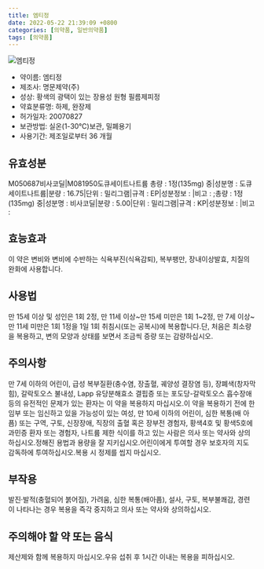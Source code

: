 ```yaml
---
title: 엠티정
date: 2022-05-22 21:39:09 +0800
categories: [의약품, 일반의약품]
tags: [의약품]
---
```

![엠티정](https://nedrug.mfds.go.kr/pbp/cmn/itemImageDownload/147427801142800031)

- 약이름: 엠티정
- 제조사: 명문제약(주)
- 성상: 황색의 광택이 있는 장용성 원형 필름제피정
- 약효분류명: 하제, 완장제
- 허가일자: 20070827
- 보관방법: 실온(1-30℃)보관, 밀폐용기
- 사용기간: 제조일로부터 36 개월
## 유효성분
M050687비사코딜|M081950도큐세이트나트륨
총량 : 1정(135mg) 중|성분명 : 도큐세이트나트륨|분량 : 16.75|단위 : 밀리그램|규격 : EP|성분정보 : |비고 : ;총량 : 1정(135mg) 중|성분명 : 비사코딜|분량 : 5.00|단위 : 밀리그램|규격 : KP|성분정보 : |비고 :
## 효능효과
이 약은 변비와 변비에 수반하는 식욕부진(식욕감퇴), 복부팽만, 장내이상발효, 치질의 완화에 사용합니다.
## 사용법
만 15세 이상 및 성인은 1회 2정, 만 11세 이상~만 15세 미만은 1회 1~2정, 만 7세 이상~만 11세 미만은 1회 1정을 1일 1회 취침시(또는 공복시)에 복용합니다.단, 처음은 최소량을 복용하고, 변의 모양과 상태를 보면서 조금씩 증량 또는 감량하십시오.
## 주의사항
만 7세 이하의 어린이, 급성 복부질환(충수염, 장출혈, 궤양성 결장염 등), 장폐색(창자막힘), 갈락토오스 불내성, Lapp 유당분해효소 결핍증 또는 포도당-갈락토오스 흡수장애 등의 유전적인 문제가 있는 환자는 이 약을 복용하지 마십시오.이 약을 복용하기 전에 한 임부 또는 임신하고 있을 가능성이 있는 여성, 만 10세 이하의 어린이, 심한 복통(배 아픔) 또는 구역, 구토, 신장장애, 직장의 출혈 혹은 장부전 경험자, 황색4호 및 황색5호에 과민증 환자 또는 경험자, 나트륨 제한 식이를 하고 있는 사람은 의사 또는 약사와 상의하십시오.정해진 용법과 용량을 잘 지키십시오.어린이에게 투여할 경우 보호자의 지도 감독하에 투여하십시오.복용 시 정제를 씹지 마십시오.
## 부작용
발진·발적(충혈되어 붉어짐), 가려움, 심한 복통(배아픔), 설사, 구토, 복부불쾌감, 경련이 나타나는 경우 복용을 즉각 중지하고 의사 또는 약사와 상의하십시오.
## 주의해야 할 약 또는 음식
제산제와 함께 복용하지 마십시오.우유 섭취 후 1시간 이내는 복용을 피하십시오.
